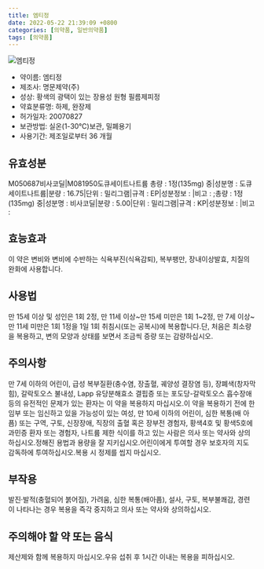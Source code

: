 ```yaml
---
title: 엠티정
date: 2022-05-22 21:39:09 +0800
categories: [의약품, 일반의약품]
tags: [의약품]
---
```

![엠티정](https://nedrug.mfds.go.kr/pbp/cmn/itemImageDownload/147427801142800031)

- 약이름: 엠티정
- 제조사: 명문제약(주)
- 성상: 황색의 광택이 있는 장용성 원형 필름제피정
- 약효분류명: 하제, 완장제
- 허가일자: 20070827
- 보관방법: 실온(1-30℃)보관, 밀폐용기
- 사용기간: 제조일로부터 36 개월
## 유효성분
M050687비사코딜|M081950도큐세이트나트륨
총량 : 1정(135mg) 중|성분명 : 도큐세이트나트륨|분량 : 16.75|단위 : 밀리그램|규격 : EP|성분정보 : |비고 : ;총량 : 1정(135mg) 중|성분명 : 비사코딜|분량 : 5.00|단위 : 밀리그램|규격 : KP|성분정보 : |비고 :
## 효능효과
이 약은 변비와 변비에 수반하는 식욕부진(식욕감퇴), 복부팽만, 장내이상발효, 치질의 완화에 사용합니다.
## 사용법
만 15세 이상 및 성인은 1회 2정, 만 11세 이상~만 15세 미만은 1회 1~2정, 만 7세 이상~만 11세 미만은 1회 1정을 1일 1회 취침시(또는 공복시)에 복용합니다.단, 처음은 최소량을 복용하고, 변의 모양과 상태를 보면서 조금씩 증량 또는 감량하십시오.
## 주의사항
만 7세 이하의 어린이, 급성 복부질환(충수염, 장출혈, 궤양성 결장염 등), 장폐색(창자막힘), 갈락토오스 불내성, Lapp 유당분해효소 결핍증 또는 포도당-갈락토오스 흡수장애 등의 유전적인 문제가 있는 환자는 이 약을 복용하지 마십시오.이 약을 복용하기 전에 한 임부 또는 임신하고 있을 가능성이 있는 여성, 만 10세 이하의 어린이, 심한 복통(배 아픔) 또는 구역, 구토, 신장장애, 직장의 출혈 혹은 장부전 경험자, 황색4호 및 황색5호에 과민증 환자 또는 경험자, 나트륨 제한 식이를 하고 있는 사람은 의사 또는 약사와 상의하십시오.정해진 용법과 용량을 잘 지키십시오.어린이에게 투여할 경우 보호자의 지도 감독하에 투여하십시오.복용 시 정제를 씹지 마십시오.
## 부작용
발진·발적(충혈되어 붉어짐), 가려움, 심한 복통(배아픔), 설사, 구토, 복부불쾌감, 경련이 나타나는 경우 복용을 즉각 중지하고 의사 또는 약사와 상의하십시오.
## 주의해야 할 약 또는 음식
제산제와 함께 복용하지 마십시오.우유 섭취 후 1시간 이내는 복용을 피하십시오.
